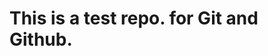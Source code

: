 <h1>This is a test repo. for Git and Github.</h1>
<!this line is added to test how to add branch remotely>
